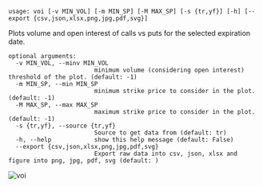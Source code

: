 ```
usage: voi [-v MIN_VOL] [-m MIN_SP] [-M MAX_SP] [-s {tr,yf}] [-h] [--export {csv,json,xlsx,png,jpg,pdf,svg}]
```

Plots volume and open interest of calls vs puts for the selected expiration date.

```
optional arguments:
  -v MIN_VOL, --minv MIN_VOL
                        minimum volume (considering open interest) threshold of the plot. (default: -1)
  -m MIN_SP, --min MIN_SP
                        minimum strike price to consider in the plot. (default: -1)
  -M MAX_SP, --max MAX_SP
                        maximum strike price to consider in the plot. (default: -1)
  -s {tr,yf}, --source {tr,yf}
                        Source to get data from (default: tr)
  -h, --help            show this help message (default: False)
  --export {csv,json,xlsx,png,jpg,pdf,svg}
                        Export raw data into csv, json, xlsx and figure into png, jpg, pdf, svg (default: )
```

![voi](https://user-images.githubusercontent.com/46355364/154290408-ae5d50ff-74ea-4705-b8ea-e4eebc842bb6.png)
